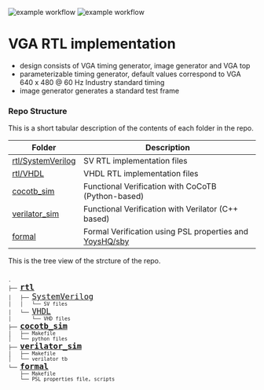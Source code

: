 ![example workflow](https://github.com/npatsiatzis/vga/actions/workflows/regression.yml/badge.svg)
![example workflow](https://github.com/npatsiatzis/vga/actions/workflows/formal.yml/badge.svg)


# VGA RTL implementation

- design consists of VGA timing generator, image generator and VGA top
- parameterizable timing generator, default values correspond to VGA 640 x 480 @ 60 Hz Industry standard timing
- image generator generates a standard test frame


### Repo Structure

This is a short tabular description of the contents of each folder in the repo.

| Folder | Description |
| ------ | ------ |
| [rtl/SystemVerilog](https://github.com/npatsiatzis/vga/tree/main/rtl/SystemVerilog) | SV RTL implementation files |
| [rtl/VHDL](https://github.com/npatsiatzis/vga/tree/main/rtl/VHDL) | VHDL RTL implementation files |
| [cocotb_sim](https://github.com/npatsiatzis/vga/tree/main/cocotb_sim) | Functional Verification with CoCoTB (Python-based) |
| [verilator_sim](https://github.com/npatsiatzis/vga/tree/main/verilator_sim) | Functional Verification with Verilator (C++ based) |
| [formal](https://github.com/npatsiatzis/vga/tree/main/formal) | Formal Verification using  PSL properties and [YoysHQ/sby](https://github.com/YosysHQ/oss-cad-suite-build) |


This is the tree view of the strcture of the repo.
<pre>
<font size = "2">
.
├── <font size = "4"><b><a href="https://github.com/npatsiatzis/vga/tree/main/rtl">rtl</a></b> </font>
│   ├── <font size = "4"><a href="https://github.com/npatsiatzis/vga/tree/main/rtl/SystemVerilog">SystemVerilog</a> </font>
│   │   └── SV files
│   └── <font size = "4"><a href="https://github.com/npatsiatzis/vga/tree/main/rtl/VHDL">VHDL</a> </font>
│       └── VHD files
├── <font size = "4"><b><a href="https://github.com/npatsiatzis/vga/tree/main/cocotb_sim">cocotb_sim</a></b></font>
│   ├── Makefile
│   └── python files
├── <font size = "4"><b><a href="https://github.com/npatsiatzis/vga/tree/main/verilator_sim">verilator_sim</a></b></font>
│   ├── Makefile
│   └── verilator tb
└── <font size = "4"><b><a href="https://github.com/npatsiatzis/vga/tree/main/formal">formal</a></b></font>
    ├── Makefile
    └── PSL properties file, scripts
</pre>